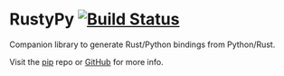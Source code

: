 # RustyPy [![Build Status](https://travis-ci.org/iduartgomez/rustypy.svg?branch=master)](https://travis-ci.org/iduartgomez/rustypy)

Companion library to generate Rust/Python bindings from Python/Rust.

Visit the [pip](https://pypi.org/project/rustypy/) repo or [GitHub](https://github.com/iduartgomez/rustypy) for more info.